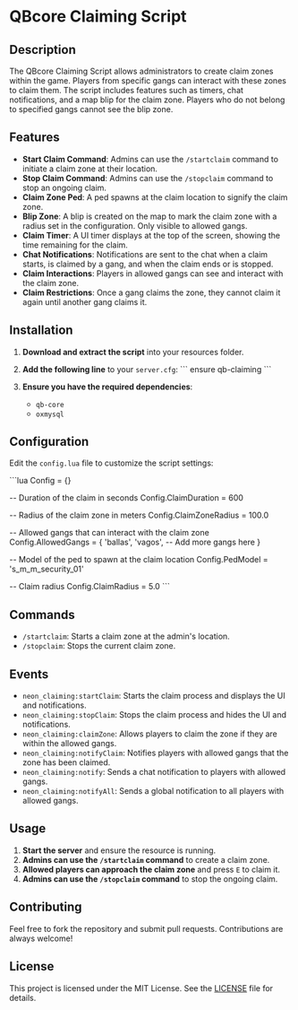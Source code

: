# QBcore Claiming Script

## Description

The QBcore Claiming Script allows administrators to create claim zones within the game. Players from specific gangs can interact with these zones to claim them. The script includes features such as timers, chat notifications, and a map blip for the claim zone. Players who do not belong to specified gangs cannot see the blip zone.

## Features

- **Start Claim Command**: Admins can use the `/startclaim` command to initiate a claim zone at their location.
- **Stop Claim Command**: Admins can use the `/stopclaim` command to stop an ongoing claim.
- **Claim Zone Ped**: A ped spawns at the claim location to signify the claim zone.
- **Blip Zone**: A blip is created on the map to mark the claim zone with a radius set in the configuration. Only visible to allowed gangs.
- **Claim Timer**: A UI timer displays at the top of the screen, showing the time remaining for the claim.
- **Chat Notifications**: Notifications are sent to the chat when a claim starts, is claimed by a gang, and when the claim ends or is stopped.
- **Claim Interactions**: Players in allowed gangs can see and interact with the claim zone.
- **Claim Restrictions**: Once a gang claims the zone, they cannot claim it again until another gang claims it.

## Installation

1. **Download and extract the script** into your resources folder.

2. **Add the following line** to your `server.cfg`:
    \`\`\`
    ensure qb-claiming
    \`\`\`

3. **Ensure you have the required dependencies**:
    - `qb-core`
    - `oxmysql`

## Configuration

Edit the `config.lua` file to customize the script settings:

\`\`\`lua
Config = {}

-- Duration of the claim in seconds
Config.ClaimDuration = 600

-- Radius of the claim zone in meters
Config.ClaimZoneRadius = 100.0

-- Allowed gangs that can interact with the claim zone
Config.AllowedGangs = {
    'ballas',
    'vagos',
    -- Add more gangs here
}

-- Model of the ped to spawn at the claim location
Config.PedModel = 's_m_m_security_01'

-- Claim radius
Config.ClaimRadius = 5.0
\`\`\`

## Commands

- `/startclaim`: Starts a claim zone at the admin's location.
- `/stopclaim`: Stops the current claim zone.

## Events

- `neon_claiming:startClaim`: Starts the claim process and displays the UI and notifications.
- `neon_claiming:stopClaim`: Stops the claim process and hides the UI and notifications.
- `neon_claiming:claimZone`: Allows players to claim the zone if they are within the allowed gangs.
- `neon_claiming:notifyClaim`: Notifies players with allowed gangs that the zone has been claimed.
- `neon_claiming:notify`: Sends a chat notification to players with allowed gangs.
- `neon_claiming:notifyAll`: Sends a global notification to all players with allowed gangs.

## Usage

1. **Start the server** and ensure the resource is running.
2. **Admins can use the `/startclaim` command** to create a claim zone.
3. **Allowed players can approach the claim zone** and press `E` to claim it.
4. **Admins can use the `/stopclaim` command** to stop the ongoing claim.

## Contributing

Feel free to fork the repository and submit pull requests. Contributions are always welcome!

## License

This project is licensed under the MIT License. See the [LICENSE](LICENSE) file for details.
